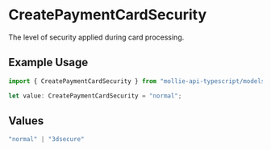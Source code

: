 # CreatePaymentCardSecurity

The level of security applied during card processing.

## Example Usage

```typescript
import { CreatePaymentCardSecurity } from "mollie-api-typescript/models/operations";

let value: CreatePaymentCardSecurity = "normal";
```

## Values

```typescript
"normal" | "3dsecure"
```